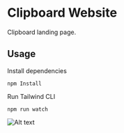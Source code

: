 # Clipboard Website

Clipboard landing page.

## Usage

Install dependencies

```
npm Install
```

Run Tailwind CLI

```
npm run watch
```

![Alt text](images/clipboard.png)
